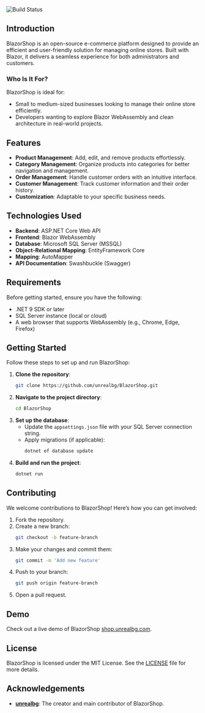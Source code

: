 ![Build Status](https://github.com/unrealbg/BlazorShop/actions/workflows/dotnet.yml/badge.svg)

## Introduction
BlazorShop is an open-source e-commerce platform designed to provide an efficient and user-friendly solution for managing online stores. Built with Blazor, it delivers a seamless experience for both administrators and customers.

### Who Is It For?
BlazorShop is ideal for:
- Small to medium-sized businesses looking to manage their online store efficiently.
- Developers wanting to explore Blazor WebAssembly and clean architecture in real-world projects.

## Features
- **Product Management**: Add, edit, and remove products effortlessly.
- **Category Management**: Organize products into categories for better navigation and management.
- **Order Management**: Handle customer orders with an intuitive interface.
- **Customer Management**: Track customer information and their order history.
- **Customization**: Adaptable to your specific business needs.

## Technologies Used
- **Backend**: ASP.NET Core Web API
- **Frontend**: Blazor WebAssembly
- **Database**: Microsoft SQL Server (MSSQL)
- **Object-Relational Mapping**: EntityFramework Core
- **Mapping**: AutoMapper
- **API Documentation**: Swashbuckle (Swagger)

## Requirements
Before getting started, ensure you have the following:
- .NET 9 SDK or later
- SQL Server instance (local or cloud)
- A web browser that supports WebAssembly (e.g., Chrome, Edge, Firefox)

## Getting Started
Follow these steps to set up and run BlazorShop:

1. **Clone the repository**:
    ```sh
    git clone https://github.com/unrealbg/BlazorShop.git
    ```
2. **Navigate to the project directory**:
    ```sh
    cd BlazorShop
    ```
3. **Set up the database**:
    - Update the `appsettings.json` file with your SQL Server connection string.
    - Apply migrations (if applicable):
      ```sh
      dotnet ef database update
      ```
4. **Build and run the project**:
    ```sh
    dotnet run
    ```

## Contributing
We welcome contributions to BlazorShop! Here’s how you can get involved:
1. Fork the repository.
2. Create a new branch:
    ```sh
    git checkout -b feature-branch
    ```
3. Make your changes and commit them:
    ```sh
    git commit -m 'Add new feature'
    ```
4. Push to your branch:
    ```sh
    git push origin feature-branch
    ```
5. Open a pull request.

## Demo
Check out a live demo of BlazorShop [shop.unrealbg.com](https://shop.unrealbg.com).

## License
BlazorShop is licensed under the MIT License. See the [LICENSE](./LICENSE) file for more details.

## Acknowledgements
- **[unrealbg](https://github.com/unrealbg)**: The creator and main contributor of BlazorShop.
